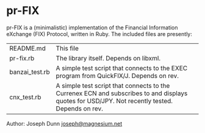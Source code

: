 # pr-FIX

pr-FIX is a (minimalistic) implementation of the Financial Information eXchange
(FIX) Protocol, written in Ruby. The included files are presently:

<table>
<tr>
<td>README.md</td><td>This file</td>
</tr>
<tr>
<td>pr-fix.rb</td><td>The library itself. Depends on libxml.</td>
</tr>
<tr>
<td>banzai_test.rb</td><td>A simple test script that connects to the EXEC program from QuickFIX/J. Depends on rev.</td>
</tr>
<tr>
<td>cnx_test.rb</td><td>A simple test script that connects to the Currenex ECN and subscribes to and displays quotes for USD/JPY. Not recently tested. Depends on rev.</td>
</tr>
</table>

Author: Joseph Dunn <joseph@magnesium.net>
